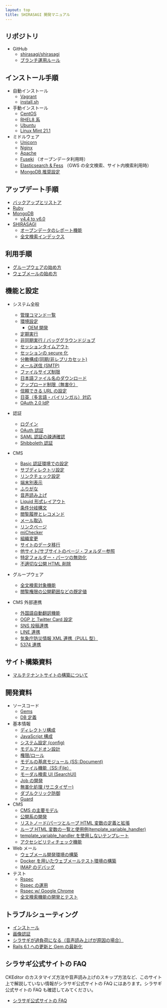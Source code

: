 ```yaml
---
layout: top
title: SHIRASAGI 開発マニュアル
---
```


## リポジトリ

- GitHub
  - [shirasagi/shirasagi](https://github.com/shirasagi/shirasagi)
  - [ブランチ運用ルール](devel/branch_naming.html)

## インストール手順

- 自動インストール
  - [Vagrant](installation/vagrant.html)
  - [install.sh](installation/installsh.html)
- 手動インストール
  - [CentOS](installation/centos7.html)
  - [RHEL8 系](installation/manual.html)
  - [Ubuntu](installation/ubuntu.html)
  - [Linux Mint 21.1](installation/linux-mint-21.1.html)
- ミドルウェア
  - [Unicorn](installation/unicorn.html)
  - [Nginx](installation/nginx.html)
  - [Apache](installation/apache.html)
  - [Fuseki](installation/fuseki.html) （オープンデータ利用時）
  - [Elasticsearch & Fess](installation/elasticsearch_and_fess.html) （GWS の全文検索、サイト内検索利用時）
  - [MongoDB 推奨設定](installation/mongodb-settings.html)

## アップデート手順

- [バックアップとリストア](updation/backup.html)
- [Ruby](updation/ruby.html)
- [MongoDB](updation/mongodb.html)
  - [v4.4 to v6.0](updation/v4.4tov6.0.html)
- [SHIRASAGI](updation/manual.html)
  - [オープンデータのレポート機能](updation/opendata_report.html)
  - [全文検索インデックス](updation/elasticsearch_index.html)

## 利用手順

- [グループウェアの始め方](start/gws.html)
- [ウェブメールの始め方](start/webmail.html)

## 機能と設定

- システム全般

  - [管理コマンド一覧](settings/cmd.html)
  - [環境設定](settings/env.html)
    - [OEM 開発](settings/oem.html)
  - [定期実行](settings/cron.html)
  - [非同期実行 / バッググラウンドジョブ](settings/job.html)
  - [セッションタイムアウト](settings/session.html)
  - [セッションの secure 化](settings/secure_session.html)
  - [分散構成(同期/非レプリカセット)](settings/repl.html)
  - [メール送信 (SMTP)](settings/mail.html)
  - [ファイルサイズ制限](settings/file_size_limit.html)
  - [日本語ファイル名のダウンロード](settings/japanese_filename.html)
  - [アップロード制限（無害化）](settings/upload_policy.html)
  - [信頼できる URL の設定](settings/trusted_url.html)
  - [日英（多言語・バイリンガル）対応](features/i18n.html)
  - [OAuth 2.0 IdP](settings/oauth2_idp.html)

- 認証

  - [ログイン](features/login.html)
  - [OAuth 認証](settings/oauth.html)
  - [SAML 認証の疎通確認](settings/saml_sampling.html)
  - [Shibboleth 認証](settings/shibboleth.html)

- CMS

  - [Basic 認証環境での設定](settings/basic_auth.html)
  - [サブディレクトリ設定](settings/subdir.html)
  - [リンクチェック設定](settings/check_links.html)
  - [端末別表示](features/cms/mobile.html)
  - [ふりがな](features/kana.html)
  - [音声読み上げ](features/voice.html)
  - [Liquid 形式レイアウト](features/liquid/index.html)
  - [条件分岐構文](features/conditional_tag.html)
  - [閲覧履歴とレコメンド](features/recommend.html)
  - [メール取込](settings/mail_page.html)
  - [リンクページ](features/redirect_link.html)
  - [miChecker](settings/michecker_integration.html)
  - [組織変更](features/chorg.html)
  - [サイトのデータ移行](features/site_export.html)
  - [他サイト/サブサイトのページ・フォルダー参照](features/partner_site.html)
  - [特定フォルダー・パーツの無効化](features/disable_route.html)
  - [不適切な公開 HTML 削除](features/remove_improper_htmls.html)

- グループウェア

  - [全文検索対象機能](features/gws/indexing.html)
  - [閲覧権限の公開範囲などの既定値](features/gws/default_readable_setting.html)

- CMS 外部連携
  - [外国語自動翻訳機能](features/translate.html)
  - [OGP と Twitter Card 設定](settings/ogp.html)
  - [SNS 投稿連携](settings/sns_poster.html)
  - [LINE 連携](settings/line/index.html)
  - [気象庁防災情報 XML 連携（PULL 型）](settings/jmaxml_pull.html)
  - [5374 連携](settings/k5374.html)

## サイト構築資料

- [マルチテナントサイトの構築について](site_construction/multi-tenant.html)

## 開発資料

- ソースコード
  - [Gems](source_codes/gems.html)
  - [DB 定義](source_codes/db.html)
- 基本情報
  - [ディレクトリ構成](devel/directories.html)
  - [JavaScript 構成](devel/javascripts.html)
  - [システム設定 (config)](devel/config.html)
  - [モデルアドオン設計](devel/model_addon.html)
  - [権限/ロール](devel/role.html)
  - [モデルの基底モジュール (SS::Document)](devel/ss_document.html)
  - [ファイル機能（SS::File）](devel/ss_file.html)
  - [モーダル検索 UI (SearchUI)](devel/search_ui.html)
  - [Job の開発](devel/job.html)
  - [無害化処理 (サニタイザー)](devel/upload_policy.html)
  - [ダブルクリック防御](devel/double_click_guard.html)
  - [Guard](devel/guard.html)
- CMS
  - [CMS の主要モデル](devel/cms_models.html)
  - [公開系の開発](devel/cms_public.html)
  - [リストノード/パーツとループ HTML 変数の定義と拡張](devel/loop.html)
  - [ループ HTML 変数の一覧と使用例(template_variable_handler)](devel/template_variable_handler/template_variable_handler.html)
  - [template_variable_handler を使用しないテンプレート](devel/template_variable_handler/other_template_variable.html)
  - [アクセシビリティチェック機能](devel/accessibility.html)
- Web メール
  - [ウェブメール開発環境の構築](devel/webmail.html)
  - [Docker を用いたウェブメールテスト環境の構築](devel/webmail_test_with_docker.html)
  - [IMAP のデバッグ](devel/debug_imap.html)
- テスト
  - [Rspec](devel/rspec/rspec.html)
  - [Rspec の運用](devel/rspec.html)
  - [Rspec w/ Google Chrome](devel/rspec_google_chrome.html)
  - [全文検索機能の開発とテスト](devel/rspec_elasticsearch.html)

## トラブルシューティング

- [インストール](trouble-shootings/installation.html)
- [画像認証](trouble-shootings/captcha.html)
- [シラサギが過負荷になる（音声読み上げが原因の場合）](trouble-shootings/voice.html)
- [Rails 6.1 への更新と Gem の最新化](trouble-shootings/update_rails6.html)

<!--
## 試験中の機能

- CMS
  - [不適切な公開 HTML 削除](experimental/remove_improper_htmls.html)
-->

## シラサギ公式サイトの FAQ

CKEditor のカスタマイズ方法や音声読み上げのスキップ方法など、このサイト上で解説していない情報がシラサギ公式サイトの FAQ にはあります。シラサギ公式サイトの FAQ も確認してみてください。

- [シラサギ公式サイトの FAQ](https://www.ss-proj.org/faq/docs/)
